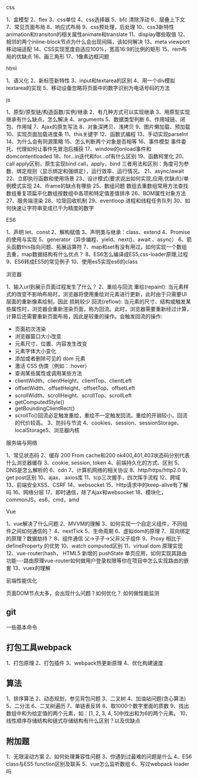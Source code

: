 css

1、盒模型
2、flex
3、css单位
4、css选择器
5、bfc 清除浮动
6、层叠上下文
7、常见页面布局
8、响应式布局
9、css预处理，后处理
10、css3新特性 animation和transiton的相关属性animate和translate
11、display哪些取值
12、相邻的两个inline-block节点为什么会出现间隔，该如何解决
13、meta viewport 移动端适配
14、CSS实现宽度自适应100%，宽高16:9的比例的矩形
15、rem布局的优缺点
16、画三角形
17、1像素边框问题

html

1、语义化
2、新标签新特性
3、input和textarea的区别
4、用一个div模拟textarea的实现
5、移动设备忽略将页面中的数字识别为电话号码的方法


js

1、原型/原型链/构造函数/实例/继承
2、有几种方式可以实现继承
3、用原型实现继承有什么缺点，怎么解决
4、arguments
5、数据类型判断
6、作用域链、闭包、作用域
7、Ajax的原生写法
8、对象深拷贝、浅拷贝
9、图片懒加载、预加载
10、实现页面加载进度条
11、this关键字
12、函数式编程
13、手动实现parseInt
14、为什么会有同源策略
15、怎么判断两个对象是否相等
16、事件模型 事件委托、代理如何让事件先冒泡后捕获
17、window的onload事件和domcontentloaded
18、for...in迭代和for...of有什么区别
19、函数柯里化
20、call apply区别，原生实现bind call，apply，bind 三者用法和区别：角度可为参数、绑定规则（显示绑定和强绑定），运行效率、运行情况。
21、async/await
22、立即执行函数和使用场景
23、设计模式(要求说出如何实现,应用,优缺点)/单例模式实现
24、iframe的缺点有哪些
25、数组问题 数组去重数组常用方法查找数组重复项扁平化数组按数组中各项和特定值差值排序
26、BOM属性对象方法
27、服务端渲染
28、垃圾回收机制
29、eventloop 进程和线程任务队列
30、如何快速让字符串变成已千为精度的数字

ES6

1、声明 let、const
2、解构赋值
3、声明类与继承：class、extend
4、Promise的使用与实现
5、generator（异步编程、yield、next()、await 、async）
6、箭头函数this指向问题、拓展运算符
7、map和set有没有用过，如何实现一个数组去重，map数据结构有什么优点？
8、ES6怎么编译成ES5,css-loader原理,过程
9、ES6转成ES5的常见例子 
10、使用es5实现es6的class

浏览器

1、输入url到展示页面过程发生了什么？
2、重绘与回流 
    重绘(repaint): 
   当元素样式的改变不影响布局时，浏览器将使用重绘对元素进行更新，此时由于只需要UI层面的重新像素绘制，因此 损耗较少
   回流(reflow): 
   当元素的尺寸、结构或触发某些属性时，浏览器会重新渲染页面，称为回流。此时，浏览器需要重新经过计算，计算后还需要重新页面布局，因此是较重的操作。会触发回流的操作:
   * 页面初次渲染
   * 浏览器窗口大小改变
   * 元素尺寸、位置、内容发生改变
   * 元素字体大小变化
   * 添加或者删除可见的 dom 元素
   * 激活 CSS 伪类（例如：:hover）
   * 查询某些属性或调用某些方法
   * clientWidth、clientHeight、clientTop、clientLeft
   * offsetWidth、offsetHeight、offsetTop、offsetLeft
   * scrollWidth、scrollHeight、scrollTop、scrollLeft
   * getComputedStyle()
   * getBoundingClientRect()
   * scrollTo()回流必定触发重绘，重绘不一定触发回流。重绘的开销较小，回流的代价较高。
 3、防抖与节流
 4、cookies、session、sessionStorage、localStorage5、浏览器内核
 
 服务端与网络
 
 1、常见状态码
 2、缓存 200 From cache和200 ok400,401,403状态码分别代表什么浏览器缓存
 3、cookie, session, token
 4、前端持久化的方式、区别
 5、DNS是怎么解析的
 6、cdn
 7、计算机网络的相关协议
 8、http/https/http2.0
 9、get post区别
 10、ajax、 axios库
 11、tcp三次握手，四次挥手流程
 12、跨域
 13、前端安全XSS、CSRF
 14、websocket
 15、Http请求中的keep-alive有了解吗
 16、网络分层
 17、即时通信，除了Ajax和websocket
 18、模块化，commonJS，es6，cmd，amd
 
 
 Vue
 
 1、vue解决了什么问题
 2、MVVM的理解
 3、如何实现一个自定义组件，不同组件之间如何通信的？
 4、nextTick
 5、生命周期
 6、虚拟dom的原理
 7、双向绑定的原理？数据劫持？
 8、组件通信 父->子子->父非父子组件
 9、Proxy 相比于 defineProperty 的优势
 10、watch computed区别
 11、virtual dom 原理实现
 12、vue-router(hash， HTML5 新增的 pushState 单页应用，如何实现其路由功能---路由原理vue-router如何做用户登录权限等你在项目中怎么实现路由的嵌套
 13、vuex的理解
 
 前端性能优化
 
 页面DOM节点太多，会出现什么问题？如何优化？
 如何做性能监测

## git

一些基本命令

## 打包工具webpack

1、打包原理
2、打包插件
3、webpack热更新原理
4、优化构建速度

## 算法

1、排序算法
2、动态规划，参见背包问题
3、二叉树
4、加油站问题(贪心算法)
5、二分法
6、二叉树遍历
7、单链表反转
8、取1000个数字里面的质数
9、找出数组中和为给定值的两个元素，如：[1, 2, 3, 4, 5]中找出和为6的两个元素。
10、线性顺序存储结构和链式存储结构有什么区别？以及优缺点

 
## 附加题
 
1、无限滚动方案
2、如何处理兼容性问题
3、你遇到过最难的问题是什么
4、ES6 class与ES5 function区别及联系
5、vue怎么监听数组
6、写过webpack loader吗
 